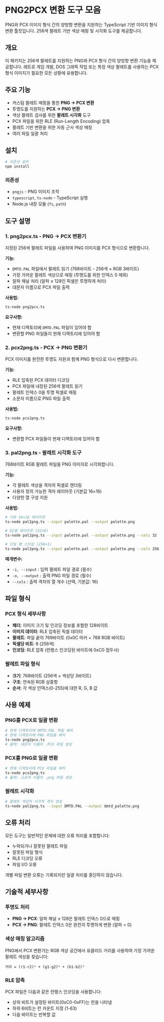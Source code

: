 # PNG2PCX 변환 도구 모음

PNG와 PCX 이미지 형식 간의 양방향 변환을 지원하는 TypeScript 기반 이미지 형식 변환 툴킷입니다. 256색 팔레트 기반 색상 매핑 및 시각화 도구를 제공합니다.

## 개요

이 패키지는 256색 팔레트를 지원하는 PNG와 PCX 형식 간의 양방향 변환 기능을 제공합니다. 레트로 게임 개발, DOS 그래픽 작업 또는 특정 색상 팔레트를 사용하는 PCX 형식 이미지가 필요한 모든 상황에 유용합니다.

## 주요 기능

- 커스텀 팔레트 매핑을 통한 **PNG → PCX 변환**
- 투명도를 지원하는 **PCX → PNG 변환**
- 색상 팔레트 검사를 위한 **팔레트 시각화** 도구
- PCX 파일을 위한 RLE (Run-Length Encoding) 압축
- 팔레트 기반 변환을 위한 자동 근사 색상 매칭
- 여러 파일 일괄 처리

## 설치

```bash
# 의존성 설치
npm install
```

### 의존성
- `pngjs` - PNG 이미지 조작
- `typescript`, `ts-node` - TypeScript 실행
- Node.js 내장 모듈 (`fs`, `path`)

## 도구 설명

### 1. png2pcx.ts - PNG → PCX 변환기

지정된 256색 팔레트 파일을 사용하여 PNG 이미지를 PCX 형식으로 변환합니다.

**기능:**
- `DMTD.PAL` 파일에서 팔레트 읽기 (768바이트 - 256색 × RGB 3바이트)
- 가장 가까운 팔레트 색상으로 매핑 (투명도를 위한 인덱스 0 제외)
- 알파 채널 처리 (알파 ≤ 128인 픽셀은 투명하게 처리)
- 대문자 이름으로 PCX 파일 출력

**사용법:**
```bash
ts-node png2pcx.ts
```

**요구사항:**
- 현재 디렉토리에 `DMTD.PAL` 파일이 있어야 함
- 변환할 PNG 파일들이 현재 디렉토리에 있어야 함

### 2. pcx2png.ts - PCX → PNG 변환기

PCX 이미지를 완전한 투명도 지원과 함께 PNG 형식으로 다시 변환합니다.

**기능:**
- RLE 압축된 PCX 데이터 디코딩
- PCX 파일에 내장된 256색 팔레트 읽기
- 팔레트 인덱스 0을 투명 픽셀로 매핑
- 소문자 이름으로 PNG 파일 출력

**사용법:**
```bash
ts-node pcx2png.ts
```

**요구사항:**
- 변환할 PCX 파일들이 현재 디렉토리에 있어야 함

### 3. pal2png.ts - 팔레트 시각화 도구

768바이트 RGB 팔레트 파일을 PNG 이미지로 시각화합니다.

**기능:**
- 각 팔레트 색상을 격자의 픽셀로 렌더링
- 사용자 정의 가능한 격자 레이아웃 (기본값 16×16)
- 다양한 열 구성 지원

**사용법:**
```bash
# 기본 16×16 레이아웃
ts-node pal2png.ts --input palette.pal --output palette.png

# 32열 레이아웃 (32×8)
ts-node pal2png.ts --input palette.pal --output palette.png --cols 32

# 단일 행 스트립 (256×1)
ts-node pal2png.ts --input palette.pal --output palette.png --cols 256
```

**매개변수:**
- `-i, --input` : 입력 팔레트 파일 경로 (필수)
- `-o, --output` : 출력 PNG 파일 경로 (필수)
- `--cols` : 출력 격자의 열 개수 (선택, 기본값: 16)

## 파일 형식

### PCX 형식 세부사항
- **헤더**: 이미지 크기 및 인코딩 정보를 포함한 128바이트
- **이미지 데이터**: RLE 압축된 픽셀 데이터
- **팔레트**: 파일 끝의 769바이트 (0x0C 마커 + 768 RGB 바이트)
- **픽셀당 비트**: 8 (256색)
- **인코딩**: RLE 압축 (런렝스 인코딩된 바이트에 0xC0 접두사)

### 팔레트 파일 형식
- **크기**: 768바이트 (256색 × 색상당 3바이트)
- **구조**: 연속된 RGB 삼중항
- **순서**: 각 색상 인덱스(0-255)에 대한 R, G, B 값

## 사용 예제

### PNG를 PCX로 일괄 변환
```bash
# 현재 디렉토리에 DMTD.PAL 파일 배치
# 현재 디렉토리에 PNG 파일들 배치
ts-node png2pcx.ts
# 출력: 대문자 이름의 .PCX 파일 생성
```

### PCX를 PNG로 일괄 변환
```bash
# 현재 디렉토리에 PCX 파일들 배치
ts-node pcx2png.ts
# 출력: 소문자 이름의 .png 파일 생성
```

### 팔레트 시각화
```bash
# 팔레트 색상의 시각적 격자 생성
ts-node pal2png.ts --input DMTD.PAL --output dmtd_palette.png
```

## 오류 처리

모든 도구는 일반적인 문제에 대한 오류 처리를 포함합니다:
- 누락되거나 잘못된 팔레트 파일
- 잘못된 파일 형식
- RLE 디코딩 오류
- 파일 I/O 오류

개별 파일 변환 오류는 기록되지만 일괄 처리를 중단하지 않습니다.

## 기술적 세부사항

### 투명도 처리
- **PNG → PCX**: 알파 채널 ≤ 128은 팔레트 인덱스 0으로 매핑
- **PCX → PNG**: 팔레트 인덱스 0은 완전히 투명하게 변환 (알파 = 0)

### 색상 매칭 알고리즘
PNG에서 PCX 변환기는 RGB 색상 공간에서 유클리드 거리를 사용하여 가장 가까운 팔레트 색상을 찾습니다:
```
거리 = (r1-r2)² + (g1-g2)² + (b1-b2)²
```

### RLE 압축
PCX 파일은 다음과 같은 런렝스 인코딩을 사용합니다:
- 상위 비트가 설정된 바이트(0xC0-0xFF)는 런을 나타냄
- 하위 6비트는 런 카운트 지정 (1-63)
- 다음 바이트는 반복할 값
